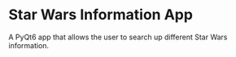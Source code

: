 # Star Wars Information App
A PyQt6 app that allows the user to search up different Star Wars information.